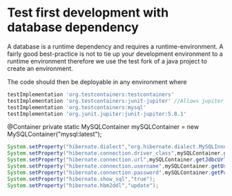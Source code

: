 # Test first development with database dependency

A database is a runtime dependency and requires a runtime-environment. 
A fairly good best-practice is not to tie up your development
environment to a runtime environment therefore we use the test fork of a java 
project to create an environment.

The code should then be deployable in any environment where 
```groovy
testImplementation 'org.testcontainers:testcontainers'
testImplementation 'org.testcontainers:junit-jupiter' //Allows jupiter acces to junit 4 rules
testImplementation 'org.testcontainers:mysql'
testImplementation 'org.junit.jupiter:junit-jupiter:5.8.1'
```

@Container
private static MySQLContainer mySQLContainer = new MySQLContainer("mysql:latest");

```java
System.setProperty("hibernate.dialect","org.hibernate.dialect.MySQLInnoDBDialect");
System.setProperty("hibernate.connection.driver_class",mySQLContainer.getDriverClassName());
System.setProperty("hibernate.connection.url",mySQLContainer.getJdbcUrl());
System.setProperty("hibernate.connection.username",mySQLContainer.getUsername());
System.setProperty("hibernate.connection.password",mySQLContainer.getPassword());
System.setProperty("hibernate.show_sql","true");
System.setProperty("hibernate.hbm2ddl","update");
```
